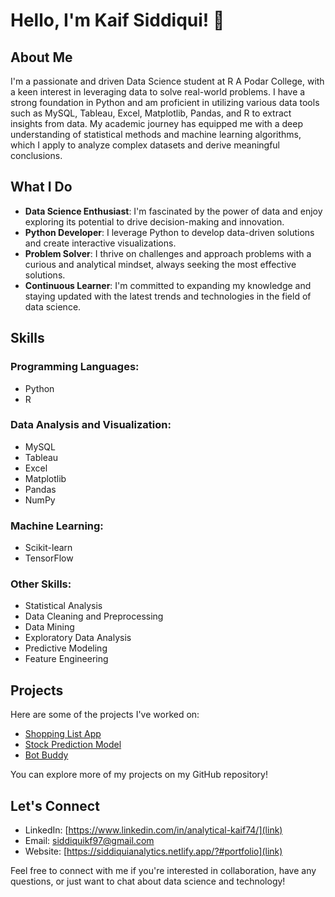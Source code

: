 # Hello, I'm Kaif Siddiqui! 👋

## About Me

I'm a passionate and driven Data Science student at R A Podar College, with a keen interest in leveraging data to solve real-world problems. I have a strong foundation in Python and am proficient in utilizing various data tools such as MySQL, Tableau, Excel, Matplotlib, Pandas, and R to extract insights from data. My academic journey has equipped me with a deep understanding of statistical methods and machine learning algorithms, which I apply to analyze complex datasets and derive meaningful conclusions.

## What I Do

- **Data Science Enthusiast**: I'm fascinated by the power of data and enjoy exploring its potential to drive decision-making and innovation.
- **Python Developer**: I leverage Python to develop data-driven solutions and create interactive visualizations.
- **Problem Solver**: I thrive on challenges and approach problems with a curious and analytical mindset, always seeking the most effective solutions.
- **Continuous Learner**: I'm committed to expanding my knowledge and staying updated with the latest trends and technologies in the field of data science.

## Skills

### Programming Languages:
- Python
- R

### Data Analysis and Visualization:
- MySQL
- Tableau
- Excel
- Matplotlib
- Pandas
- NumPy

### Machine Learning:
- Scikit-learn
- TensorFlow

### Other Skills:
- Statistical Analysis
- Data Cleaning and Preprocessing
- Data Mining
- Exploratory Data Analysis
- Predictive Modeling
- Feature Engineering

## Projects

Here are some of the projects I've worked on:

- [Shopping List App](link)
- [Stock Prediction Model](link) 
- [Bot Buddy](link)

You can explore more of my projects on my GitHub repository!

## Let's Connect

- LinkedIn: [https://www.linkedin.com/in/analytical-kaif74/](link)
- Email: [siddiquikf97@gmail.com](mailto:youremail@example.com)
- Website: [https://siddiquianalytics.netlify.app/?#portfolio](link)

Feel free to connect with me if you're interested in collaboration, have any questions, or just want to chat about data science and technology!


<!---
Code-Explorer97/Code-Explorer97 is a ✨ special ✨ repository because its `README.md` (this file) appears on your GitHub profile.
You can click the Preview link to take a look at your changes.
--->
